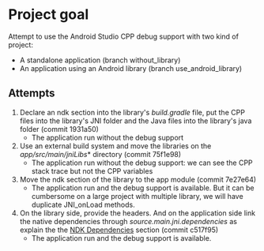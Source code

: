 # Project goal

Attempt to use the Android Studio CPP debug support with two kind of project:
 
* A standalone application (branch without_library)
* An application using an Android library (branch use_android_library)

## Attempts

1. Declare an ndk section into the library's *build.gradle* file, put the CPP files into the library's JNI folder and the Java files into the library's java folder (commit 1931a50)
    * The application run without the debug support
2. Use an external build system and move the libraries on the *app/src/main/jniLibs** directory (commit 75f1e98) 
    * The application run without the debug support: we can see the CPP stack trace but not the CPP variables      
3. Move the ndk section of the library to the app module (commit 7e27e64)
    * The application run and the debug support is available. But it can be cumbersome on a large project with multiple library, we will have duplicate JNI_onLoad methods.
5. On the library side, provide the headers. And on the application side link the native dependencies through *source.main.jni.dependencies* as explain the the [NDK Dependencies](http://tools.android.com/tech-docs/new-build-system/gradle-experimental#TOC-NDK-Dependencies) section (commit c517f95)
    * The application run and the debug support is available.
